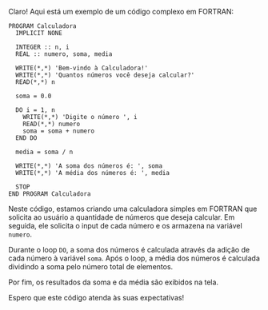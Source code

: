 Claro! Aqui está um exemplo de um código complexo em FORTRAN:

```
PROGRAM Calculadora
  IMPLICIT NONE
  
  INTEGER :: n, i
  REAL :: numero, soma, media
  
  WRITE(*,*) 'Bem-vindo à Calculadora!'
  WRITE(*,*) 'Quantos números você deseja calcular?'
  READ(*,*) n
  
  soma = 0.0
  
  DO i = 1, n
    WRITE(*,*) 'Digite o número ', i
    READ(*,*) numero
    soma = soma + numero
  END DO
  
  media = soma / n
  
  WRITE(*,*) 'A soma dos números é: ', soma
  WRITE(*,*) 'A média dos números é: ', media
  
  STOP
END PROGRAM Calculadora
```

Neste código, estamos criando uma calculadora simples em FORTRAN que solicita ao usuário a quantidade de números que deseja calcular. Em seguida, ele solicita o input de cada número e os armazena na variável `numero`. 

Durante o loop `DO`, a soma dos números é calculada através da adição de cada número à variável `soma`. Após o loop, a média dos números é calculada dividindo a soma pelo número total de elementos.

Por fim, os resultados da soma e da média são exibidos na tela.

Espero que este código atenda às suas expectativas!